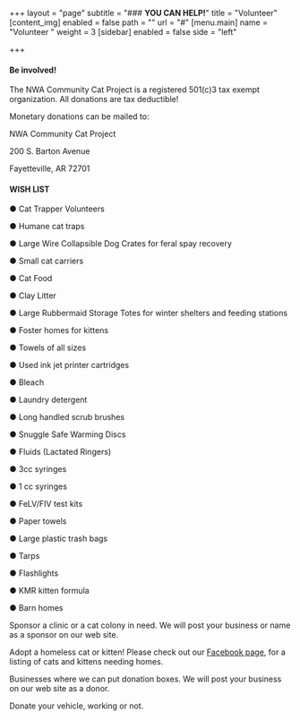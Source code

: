 +++
layout = "page"
subtitle = "### **YOU CAN HELP!**"
title = "Volunteer"
[content_img]
enabled = false
path = ""
url = "#"
[menu.main]
name = "Volunteer "
weight = 3
[sidebar]
enabled = false
side = "left"

+++
#### **Be involved!**

The NWA Community Cat Project is a registered 501(c)3 tax exempt organization. All donations are tax deductible!

Monetary donations can be mailed to:

NWA Community Cat Project

200 S. Barton Avenue

Fayetteville, AR 72701

#### **WISH LIST**

● Cat Trapper Volunteers

● Humane cat traps

● Large Wire Collapsible Dog Crates for feral spay recovery

● Small cat carriers

● Cat Food

● Clay Litter

● Large Rubbermaid Storage Totes for winter shelters and feeding stations

● Foster homes for kittens

● Towels of all sizes

● Used ink jet printer cartridges

● Bleach

● Laundry detergent

● Long handled scrub brushes

● Snuggle Safe Warming Discs

● Fluids (Lactated Ringers)

● 3cc syringes

● 1 cc syringes

● FeLV/FIV test kits

● Paper towels

● Large plastic trash bags

● Tarps

● Flashlights

● KMR kitten formula

● Barn homes

Sponsor a clinic or a cat colony in need. We will post your business or name as a sponsor on our web site.

Adopt a homeless cat or kitten! Please check out our [Facebook page](https://www.facebook.com/nwacommunitycatproject/), for a listing of cats and kittens needing homes.

Businesses where we can put donation boxes. We will post your business on our web site as a donor.

Donate your vehicle, working or not.